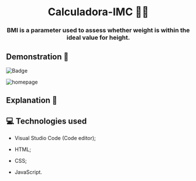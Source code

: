 #
<h1 align = 'center'> Calculadora-IMC 🏋️‍♂️</h1>
<h3 align = 'center'> BMI is a parameter used to assess whether weight is within the ideal value for height. </h1>
 
 ## Demonstration 👀 
 
  ![Badge](https://img.shields.io/static/v1?label=DEV&message=Tamila&color=ffd500&style=flat&logo=)
 
 ![homepage]()
 
 ## Explanation 📑
 
 
 
 ## 💻 Technologies used

 * Visual Studio Code (Code editor);

* HTML;

* CSS;

* JavaScript.

